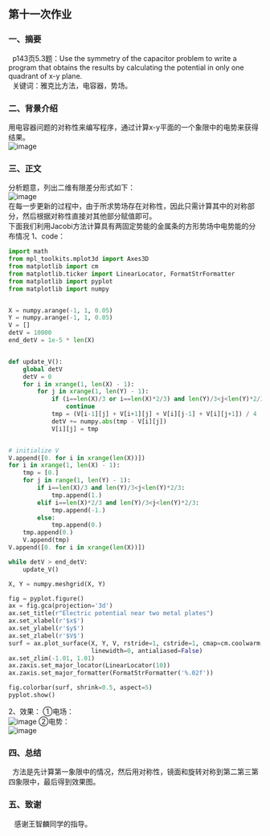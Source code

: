 ## 第十一次作业

### 一、摘要
   p143页5.3题：Use the symmetry of the capacitor problem to write a program that obtains the results by calculating the potential in only one quadrant of x-y plane.\
   关键词：雅克比方法，电容器，势场。

### 二、背景介绍
用电容器问题的对称性来编写程序，通过计算x-y平面的一个象限中的电势来获得结果。\
![image](https://github.com/lilyechoC/compuational_physics_2015301510036/blob/master/pictures/112.png)

### 三、正文
分析题意，列出二维有限差分形式如下：\
![image](https://github.com/lilyechoC/compuational_physics_2015301510036/blob/master/pictures/111.png)\
在每一步更新的过程中，由于所求势场存在对称性，因此只需计算其中的对称部分，然后根据对称性直接对其他部分赋值即可。\
下面我们利用Jacobi方法计算具有两固定势能的金属条的方形势场中电势能的分布情况
1、code：
```python
import math
from mpl_toolkits.mplot3d import Axes3D
from matplotlib import cm
from matplotlib.ticker import LinearLocator, FormatStrFormatter
from matplotlib import pyplot
from matplotlib import numpy


X = numpy.arange(-1, 1, 0.05)
Y = numpy.arange(-1, 1, 0.05)
V = []
detV = 10000
end_detV = 1e-5 * len(X)


def update_V():
    global detV
    detV = 0
    for i in xrange(1, len(X) - 1):
        for j in xrange(1, len(Y) - 1):
            if (i==len(X)/3 or i==len(X)*2/3) and len(Y)/3<j<len(Y)*2/3:
                continue
            tmp = (V[i-1][j] + V[i+1][j] + V[i][j-1] + V[i][j+1]) / 4
            detV += numpy.abs(tmp - V[i][j])
            V[i][j] = tmp


# initialize V
V.append([0. for i in xrange(len(X))])
for i in xrange(1, len(X) - 1):
    tmp = [0.]
    for j in range(1, len(Y) - 1):
        if i==len(X)/3 and len(Y)/3<j<len(Y)*2/3:
            tmp.append(1.)
        elif i==len(X)*2/3 and len(Y)/3<j<len(Y)*2/3:
            tmp.append(-1.)
        else:
            tmp.append(0.)
    tmp.append(0.)
    V.append(tmp)
V.append([0. for i in xrange(len(X))])

while detV > end_detV:
    update_V()

X, Y = numpy.meshgrid(X, Y)

fig = pyplot.figure()
ax = fig.gca(projection='3d')
ax.set_title(r"Electric potential near two metal plates")
ax.set_xlabel(r'$x$')
ax.set_ylabel(r'$y$')
ax.set_zlabel(r'$V$')
surf = ax.plot_surface(X, Y, V, rstride=1, cstride=1, cmap=cm.coolwarm,
                       linewidth=0, antialiased=False)
ax.set_zlim(-1.01, 1.01)
ax.zaxis.set_major_locator(LinearLocator(10))
ax.zaxis.set_major_formatter(FormatStrFormatter('%.02f'))

fig.colorbar(surf, shrink=0.5, aspect=5)
pyplot.show()
```
2、效果：
①电场：\
![image](https://github.com/lilyechoC/compuational_physics_2015301510036/blob/master/pictures/113.png)
②电势：\
![image](https://github.com/lilyechoC/compuational_physics_2015301510036/blob/master/pictures/114.png)

### 四、总结
   方法是先计算第一象限中的情况，然后用对称性，镜面和旋转对称到第二第三第四象限中，最后得到效果图。
   
### 五、致谢
    感谢王智麟同学的指导。

